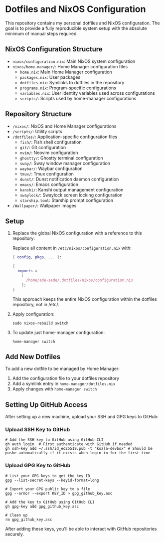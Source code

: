 # Dotfiles and NixOS Configuration

This repository contains my personal dotfiles and NixOS configuration. The goal is to provide a fully reproducible system setup with the absolute minimum of manual steps required.

## NixOS Configuration Structure

- `nixos/configuration.nix`: Main NixOS system configuration
- `nixos/home-manager/`: Home Manager configuration files
  - `home.nix`: Main Home Manager configuration
  - `packages.nix`: User packages
  - `dotfiles.nix`: Symlinks to dotfiles in the repository
  - `programs.nix`: Program-specific configurations
  - `variables.nix`: User identity variables used across configurations
  - `scripts/`: Scripts used by home-manager configurations

## Repository Structure

- `/nixos/`: NixOS and Home Manager configurations
- `/scripts/`: Utility scripts
- `/dotfiles/`: Application-specific configuration files
  - `fish/`: Fish shell configuration
  - `git/`: Git configuration
  - `nvim/`: Neovim configuration
  - `ghostty/`: Ghostty terminal configuration
  - `sway/`: Sway window manager configuration
  - `waybar/`: Waybar configuration
  - `tmux/`: Tmux configuration
  - `dunst/`: Dunst notification daemon configuration
  - `emacs/`: Emacs configuration
  - `kanshi/`: Kanshi output management configuration
  - `swaylock/`: Swaylock screen locking configuration
  - `starship.toml`: Starship prompt configuration
- `/Wallpaper/`: Wallpaper images

## Setup

1. Replace the global NixOS configuration with a reference to this repository:
   
   Replace all content in `/etc/nixos/configuration.nix` with:
   ```nix
   { config, pkgs, ... }:

   {
     imports =
       [
         /home/ade-sede/.dotfiles/nixos/configuration.nix
       ];
   }
   ```
   This approach keeps the entire NixOS configuration within the dotfiles repository, not in /etc/.

2. Apply configuration:
   ```
   sudo nixos-rebuild switch
   ```

3. To update just home-manager configuration:
   ```
   home-manager switch
   ```

## Add New Dotfiles

To add a new dotfile to be managed by Home Manager:

1. Add the configuration file to your dotfiles repository
2. Add a symlink entry in `home-manager/dotfiles.nix`
3. Apply changes with `home-manager switch`

## Setting Up GitHub Access

After setting up a new machine, upload your SSH and GPG keys to GitHub:

### Upload SSH Key to GitHub

```fish
# Add the SSH key to GitHub using GitHub CLI
gh auth login  # First authenticate with GitHub if needed
gh ssh-key add ~/.ssh/id_ed25519.pub -t "koala-devbox" # Should be pushe automatically if it exists when login-in for the first time
```

### Upload GPG Key to GitHub

```fish
# List your GPG keys to get the key ID
gpg --list-secret-keys --keyid-format=long

# Export your GPG public key to a file
gpg --armor --export KEY_ID > gpg_github_key.asc

# Add the key to GitHub using GitHub CLI
gh gpg-key add gpg_github_key.asc

# Clean up
rm gpg_github_key.asc
```

After adding these keys, you'll be able to interact with GitHub repositories securely.
